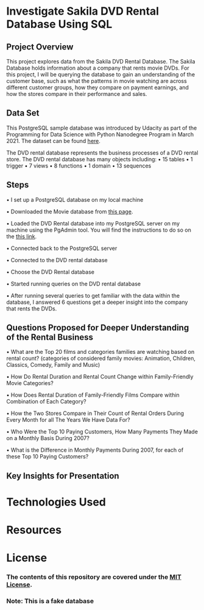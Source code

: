 # Investigate Sakila DVD Rental Database Using SQL

## Project Overview
This project explores data from the Sakila DVD Rental Database. The Sakila Database holds information about a company that rents movie DVDs. For this project, I will be querying the database to gain an understanding of the customer base, such as what the patterns in movie watching are across different customer groups, how they compare on payment earnings, and how the stores compare in their performance and sales. 

## Data Set
This PostgreSQL sample database was introduced by Udacity as part of the Programming for Data Science with Python Nanodegree Program in March 2021. The dataset can be found [here](https://www.postgresqltutorial.com/postgresql-sample-database/).

The DVD rental database represents the business processes of a DVD rental store. The DVD rental database has many objects including:
•	15 tables
•	1 trigger
•	7 views
•	8 functions
•	1 domain
•	13 sequences

## Steps
•	I set up a PostgreSQL database on my local machine

•	Downloaded the Movie database from [this page](https://www.postgresqltutorial.com/postgresql-sample-database/).

•	Loaded the DVD Rental database into my PostgreSQL server on my machine using the PgAdmin tool. You will find the instructions to do so on the [this link](https://www.postgresqltutorial.com/load-postgresql-sample-database/).

• Connected back to the PostgreSQL server	

• Connected to the DVD rental database

• Choose the DVD Rental database

• Started running queries on the DVD rental database

• After running several queries to get familiar with the data within the database, I answered 6 questions get a deeper insight into the company that rents the DVDs. 

## Questions Proposed for Deeper Understanding of the Rental Business
• What are the Top 20 films and categories families are watching based on rental count? (categories of considered family movies: Animation, Children, Classics, Comedy, Family and Music)

• How Do Rental Duration and Rental Count Change within Family-Friendly Movie Categories?

• How Does Rental Duration of Family-Friendly Films Compare within Combination of Each Category?

• How the Two Stores Compare in Their Count of Rental Orders During Every Month for all The Years We Have Data For?

• Who Were the Top 10 Paying Customers, How Many Payments They Made on a Monthly Basis During 2007?

• What is the Difference in Monthly Payments During 2007, for each of these Top 10 Paying Customers?


## Key Insights for Presentation 



# Technologies Used


# Resources

### 

# License

### The contents of this repository are covered under the [MIT License]().

### Note: This is a fake database
